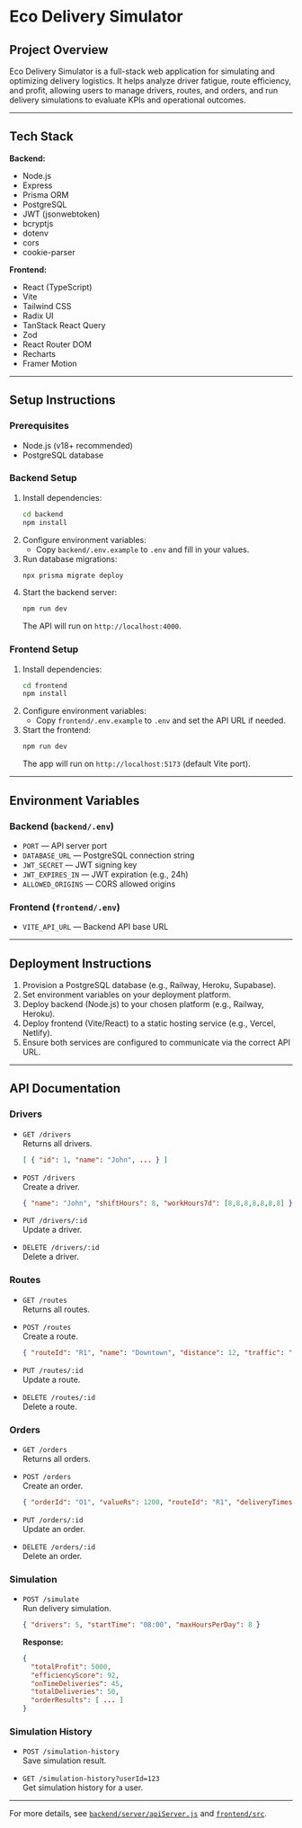 # Eco Delivery Simulator

## Project Overview

Eco Delivery Simulator is a full-stack web application for simulating and optimizing delivery logistics. It helps analyze driver fatigue, route efficiency, and profit, allowing users to manage drivers, routes, and orders, and run delivery simulations to evaluate KPIs and operational outcomes.

---

## Tech Stack

**Backend:**
- Node.js
- Express
- Prisma ORM
- PostgreSQL
- JWT (jsonwebtoken)
- bcryptjs
- dotenv
- cors
- cookie-parser

**Frontend:**
- React (TypeScript)
- Vite
- Tailwind CSS
- Radix UI
- TanStack React Query
- Zod
- React Router DOM
- Recharts
- Framer Motion

---

## Setup Instructions

### Prerequisites
- Node.js (v18+ recommended)
- PostgreSQL database

### Backend Setup

1. Install dependencies:
   ```bash
   cd backend
   npm install
   ```
2. Configure environment variables:
   - Copy `backend/.env.example` to `.env` and fill in your values.
3. Run database migrations:
   ```bash
   npx prisma migrate deploy
   ```
4. Start the backend server:
   ```bash
   npm run dev
   ```
   The API will run on `http://localhost:4000`.

### Frontend Setup

1. Install dependencies:
   ```bash
   cd frontend
   npm install
   ```
2. Configure environment variables:
   - Copy `frontend/.env.example` to `.env` and set the API URL if needed.
3. Start the frontend:
   ```bash
   npm run dev
   ```
   The app will run on `http://localhost:5173` (default Vite port).

---

## Environment Variables

### Backend (`backend/.env`)
- `PORT` — API server port
- `DATABASE_URL` — PostgreSQL connection string
- `JWT_SECRET` — JWT signing key
- `JWT_EXPIRES_IN` — JWT expiration (e.g., 24h)
- `ALLOWED_ORIGINS` — CORS allowed origins

### Frontend (`frontend/.env`)
- `VITE_API_URL` — Backend API base URL

---

## Deployment Instructions

1. Provision a PostgreSQL database (e.g., Railway, Heroku, Supabase).
2. Set environment variables on your deployment platform.
3. Deploy backend (Node.js) to your chosen platform (e.g., Railway, Heroku).
4. Deploy frontend (Vite/React) to a static hosting service (e.g., Vercel, Netlify).
5. Ensure both services are configured to communicate via the correct API URL.

---

## API Documentation

### Drivers

- `GET /drivers`  
  Returns all drivers.
  ```json
  [ { "id": 1, "name": "John", ... } ]
  ```

- `POST /drivers`  
  Create a driver.
  ```json
  { "name": "John", "shiftHours": 8, "workHours7d": [8,8,8,8,8,8,8] }
  ```

- `PUT /drivers/:id`  
  Update a driver.

- `DELETE /drivers/:id`  
  Delete a driver.

### Routes

- `GET /routes`  
  Returns all routes.

- `POST /routes`  
  Create a route.
  ```json
  { "routeId": "R1", "name": "Downtown", "distance": 12, "traffic": "High", "baseTime": 60 }
  ```

- `PUT /routes/:id`  
  Update a route.

- `DELETE /routes/:id`  
  Delete a route.

### Orders

- `GET /orders`  
  Returns all orders.

- `POST /orders`  
  Create an order.
  ```json
  { "orderId": "O1", "valueRs": 1200, "routeId": "R1", "deliveryTimestamp": "2025-08-12T10:00:00Z", "assignedDriverId": 1, "status": "Pending" }
  ```

- `PUT /orders/:id`  
  Update an order.

- `DELETE /orders/:id`  
  Delete an order.

### Simulation

- `POST /simulate`  
  Run delivery simulation.
  ```json
  { "drivers": 5, "startTime": "08:00", "maxHoursPerDay": 8 }
  ```
  **Response:**
  ```json
  {
    "totalProfit": 5000,
    "efficiencyScore": 92,
    "onTimeDeliveries": 45,
    "totalDeliveries": 50,
    "orderResults": [ ... ]
  }
  ```

### Simulation History

- `POST /simulation-history`  
  Save simulation result.

- `GET /simulation-history?userId=123`  
  Get simulation history for a user.

---

For more details, see [`backend/server/apiServer.js`](backend/server/apiServer.js:1) and [`frontend/src`](frontend/src:1).

